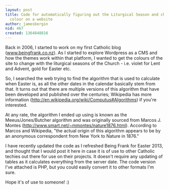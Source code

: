 ```yaml
---
layout: post
title: Code for automatically figuring out the Liturgical Season and changing the
  colour on a website
author: jamesbergin
nid: 467
created: 1364848816
---
```

Back in 2006, I started to work on my first Catholic blog (www.beingfrank.co.nz).  As I started to explore Wordpress as a CMS and how the themes work within that platform, I wanted to get the colours of the site to change with the liturgical seasons of the Church - i.e. violet for Lent and Advent, gold for Easter etc.

So, I searched the web trying to find the algorithm that is used to calculate when Easter is, as all the other dates in the calendar basically stem from that.  It turns out that there are multiple versions of this algorithm that have been developed and published over the centuries; Wikipedia has more information (http://en.wikipedia.org/wiki/Computus#Algorithms) if you're interested.

At any rate, the algorithm I ended up using is known as the Meeus/Jones/Butcher algorithm and was originally sourced from Marcos J. Montes (http://www.smart.net/~mmontes/nature1876.html).  According to Marcos and Wikipedia, "the actual origin of this algorithm appears to be by an anonymous correspondent from New York to Nature in 1876."

I have recently updated the code as I refreshed Being Frank for Easter 2013, and thought that I would post it here in case it is of use to other Catholic techies out there for use on their projects.  It doesn't require any updating of tables as it calculates everything from the server date.  The code version I've attached is PHP, but you could easily convert it to other formats I'm sure.

Hope it's of use to someone!  :)
